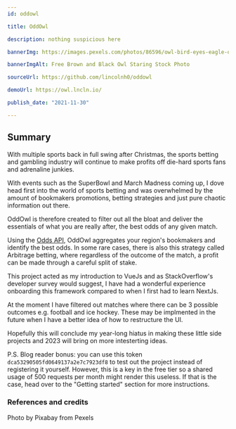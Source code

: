 ```yaml
---
id: oddowl

title: OddOwl

description: nothing suspicious here

bannerImg: https://images.pexels.com/photos/86596/owl-bird-eyes-eagle-owl-86596.jpeg?w=1080

bannerImgAlt: Free Brown and Black Owl Staring Stock Photo

sourceUrl: https://github.com/lincolnh0/oddowl

demoUrl: https://owl.lncln.io/

publish_date: "2021-11-30"

---
```


## Summary
With multiple sports back in full swing after Christmas, the sports betting and gambling industry will continue to make profits off die-hard sports fans and adrenaline junkies.

With events such as the SuperBowl and March Madness coming up, I dove head first into the world of sports betting and was overwhelmed by the amount of bookmakers promotions, betting strategies and just pure chaotic information out there.

OddOwl is therefore created to filter out all the bloat and deliver the essentials of what you are really after, the best odds of any given match.

Using the [Odds API](https://the-odds-api.com/), OddOwl aggregates your region's bookmakers and identify the best odds. In some rare cases, there is also this strategy called Arbitrage betting, where regardless of the outcome of the match, a profit can be made through a careful split of stake.

This project acted as my introduction to VueJs and as StackOverflow's developer survey would suggest, I have had a wonderful experience onboarding this framework compared to when I first had to learn NextJs.

At the moment I have filtered out matches where there can be 3 possible outcomes e.g. football and ice hockey. These may be implmented in the future when I have a better idea of how to restructure the UI.

Hopefully this will conclude my year-long hiatus in making these little side projects and 2023 will bring on more intesterting ideas.

P.S. Blog reader bonus: you can use this token ```dca53290505fd0649137a2e7c7923df8``` to test out the project instead of registering it yourself. However, this is a key in the free tier so a shared usage of 500 requests per month might render this useless. If that is the case, head over to the "Getting started" section for more instructions.


### References and credits

Photo by Pixabay from Pexels
